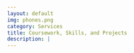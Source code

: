 ```yaml
---
layout: default
img: phones.png
category: Services
title: Coursework, Skills, and Projects
description: |
---
```







 
